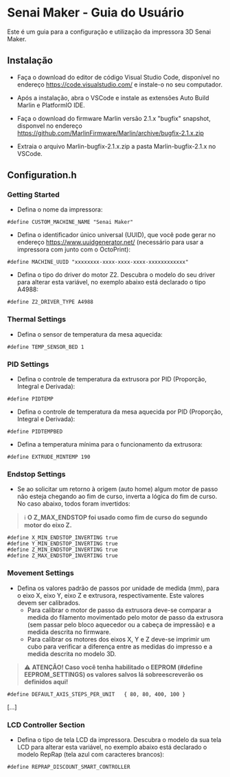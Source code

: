 # Senai Maker - Guia do Usuário

Este é um guia para a configuração e utilização da impressora 3D Senai Maker.

## Instalação

- Faça o download do editor de código Visual Studio Code, disponível no endereço https://code.visualstudio.com/ e instale-o no seu computador.

- Após a instalação, abra o VSCode e instale as extensões Auto Build Marlin e PlatformIO IDE.

- Faça o download do firmware Marlin versão 2.1.x "bugfix" snapshot, disponvel no endereço https://github.com/MarlinFirmware/Marlin/archive/bugfix-2.1.x.zip

- Extraia o arquivo Marlin-bugfix-2.1.x.zip a pasta Marlin-bugfix-2.1.x no VSCode.

## Configuration.h

### Getting Started

- Defina o nome da impressora:

``` 
#define CUSTOM_MACHINE_NAME "Senai Maker"
```

- Defina o identificador único universal (UUID), que você pode gerar no endereço https://www.uuidgenerator.net/ (necessário para usar a impressora com junto com o OctoPrint):

```
#define MACHINE_UUID "xxxxxxxx-xxxx-xxxx-xxxx-xxxxxxxxxxxx"
```

- Defina o tipo do driver do motor Z2. Descubra o modelo do seu driver para alterar esta variável, no exemplo abaixo está declarado o tipo A4988:

```
#define Z2_DRIVER_TYPE A4988
```
### Thermal Settings

- Defina o sensor de temperatura da mesa aquecida:

```
#define TEMP_SENSOR_BED 1
```
### PID Settings

- Defina o controle de temperatura da extrusora por PID (Proporção, Integral e Derivada):

```
#define PIDTEMP
```

- Defina o controle de temperatura da mesa aquecida por PID (Proporção, Integral e Derivada):

```
#define PIDTEMPBED
```

- Defina a temperatura mínima para o funcionamento da extrusora:

```
#define EXTRUDE_MINTEMP 190
```
### Endstop Settings

- Se ao solicitar um retorno à origem (auto home) algum motor de passo não esteja chegando ao fim de curso, inverta a lógica do fim de curso. No caso abaixo, todos foram invertidos:

> :information_source: **O Z_MAX_ENDSTOP foi usado como fim de curso do segundo motor do eixo Z.**

```
#define X_MIN_ENDSTOP_INVERTING true
#define Y_MIN_ENDSTOP_INVERTING true
#define Z_MIN_ENDSTOP_INVERTING true
#define Z_MAX_ENDSTOP_INVERTING true
```
### Movement Settings

- Defina os valores padrão de passos por unidade de medida (mm), para o eixo X, eixo Y, eixo Z e extrusora, respectivamente. Este valores devem ser calibrados. 
    - Para calibrar o motor de passo da extrusora deve-se comparar a medida do filamento movimentado pelo motor de passo da extrusora (sem passar pelo bloco aquecedor ou a cabeça de impressão) e a medida descrita no firmware. 
    - Para calibrar os motores dos eixos X, Y e Z deve-se imprimir um cubo para verificar a diferença entre as medidas do impresso e a medida descrita no modelo 3D.

> :warning: **ATENÇÃO! Caso você tenha habilitado o EEPROM (#define EEPROM_SETTINGS) os valores salvos lá sobreescreverão os definidos aqui!**

```
#define DEFAULT_AXIS_STEPS_PER_UNIT   { 80, 80, 400, 100 }
```

[...]


### LCD Controller Section

- Defina o tipo de tela LCD da impressora. Descubra o modelo da sua tela LCD para alterar esta variável, no exemplo abaixo está declarado o modelo RepRap (tela azul com caracteres brancos):

```
#define REPRAP_DISCOUNT_SMART_CONTROLLER
```
